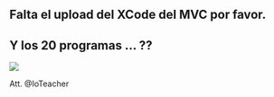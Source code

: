 ## Falta el upload del XCode del MVC por favor.
## Y los 20 programas ... ??

![](https://s-media-cache-ak0.pinimg.com/736x/ff/89/1c/ff891c36d10cededa0411a9100f3befe.jpg)

Att. @IoTeacher
